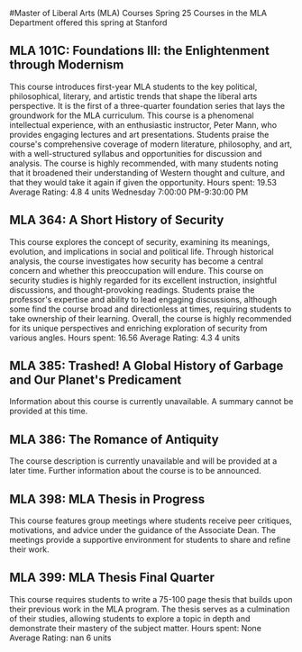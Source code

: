 #Master of Liberal Arts (MLA) Courses Spring 25
Courses in the MLA Department offered this spring at Stanford
## MLA 101C: Foundations III: the Enlightenment through Modernism
This course introduces first-year MLA students to the key political, philosophical, literary, and artistic trends that shape the liberal arts perspective. It is the first of a three-quarter foundation series that lays the groundwork for the MLA curriculum.
This course is a phenomenal intellectual experience, with an enthusiastic instructor, Peter Mann, who provides engaging lectures and art presentations. Students praise the course's comprehensive coverage of modern literature, philosophy, and art, with a well-structured syllabus and opportunities for discussion and analysis. The course is highly recommended, with many students noting that it broadened their understanding of Western thought and culture, and that they would take it again if given the opportunity.
Hours spent: 19.53
Average Rating: 4.8
4 units
Wednesday 7:00:00 PM-9:30:00 PM
## MLA 364: A Short History of Security
This course explores the concept of security, examining its meanings, evolution, and implications in social and political life. Through historical analysis, the course investigates how security has become a central concern and whether this preoccupation will endure.
This course on security studies is highly regarded for its excellent instruction, insightful discussions, and thought-provoking readings. Students praise the professor's expertise and ability to lead engaging discussions, although some find the course broad and directionless at times, requiring students to take ownership of their learning. Overall, the course is highly recommended for its unique perspectives and enriching exploration of security from various angles.
Hours spent: 16.56
Average Rating: 4.3
4 units
## MLA 385: Trashed! A Global History of Garbage and Our Planet's Predicament
Information about this course is currently unavailable. A summary cannot be provided at this time.
## MLA 386: The Romance of Antiquity
The course description is currently unavailable and will be provided at a later time. Further information about the course is to be announced.
## MLA 398: MLA Thesis in Progress
This course features group meetings where students receive peer critiques, motivations, and advice under the guidance of the Associate Dean. The meetings provide a supportive environment for students to share and refine their work.
## MLA 399: MLA Thesis Final Quarter
This course requires students to write a 75-100 page thesis that builds upon their previous work in the MLA program. The thesis serves as a culmination of their studies, allowing students to explore a topic in depth and demonstrate their mastery of the subject matter.
Hours spent: None
Average Rating: nan
6 units